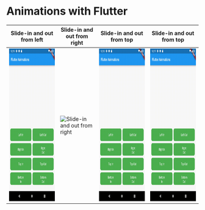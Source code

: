# Animations with Flutter



| Slide-in and out from left | Slide-in and out from right | Slide-in and out from top | Slide-in and out from top|
|----------------------------|-----------------------------|---------------------------|--------------------------|
|<img src="demo/left.gif" width="300" height="400" alt="Slide-in and out from left" />|<img src="demo/right.gif" width="300" height="400" alt="Slide-in and out from right" /> | <img src="demo/top_down.gif" width="300" height="400" alt="Slide-in and out from top" /> | <img src="demo/bottom_up.gif" width="300" height="400" alt="Slide-in and out from top" /> |
